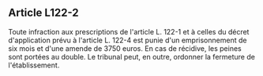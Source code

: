 Article L122-2
----
Toute infraction aux prescriptions de l'article L. 122-1 et à celles du décret
d'application prévu à l'article L. 122-4 est punie d'un emprisonnement de six
mois et d'une amende de 3750 euros. En cas de récidive, les peines sont portées
au double. Le tribunal peut, en outre, ordonner la fermeture de l'établissement.
